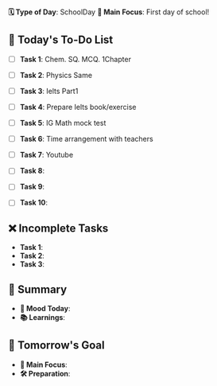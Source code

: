 **🗓️ Type of Day**: SchoolDay
**🎯 Main Focus**: First day of school!

## 📝 Today's To-Do List
- [ ] **Task 1**: Chem. SQ. MCQ. 1Chapter
- [ ] **Task 2**: Physics Same
- [ ] **Task 3**: Ielts Part1
- [ ] **Task 4**: Prepare Ielts book/exercise
- [ ] **Task 5**: IG Math mock test
- [ ] **Task 6**: Time arrangement with teachers
- [ ] **Task 7**: Youtube
- [ ] **Task 8**: 
- [ ] **Task 9**: 
- [ ] **Task 10**: 


## ❌ Incomplete Tasks
- **Task 1**: 
- **Task 2**: 
- **Task 3**: 

## 🌟 Summary
- **🙂 Mood Today**: 
- **📚 Learnings**: 

## 🎯 Tomorrow's Goal
- **🎯 Main Focus**: 
- **🛠️ Preparation**: 
